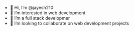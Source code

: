 - 👋 Hi, I’m @jayesh210
- 👀 I’m interested in web development
- 🌱 I’m a full stack developmer
- 💞️ I’m looking to collaborate on web development projects


<!---
jayesh210/jayesh210 is a ✨ special ✨ repository because its `README.md` (this file) appears on your GitHub profile.
You can click the Preview link to take a look at your changes.
--->
